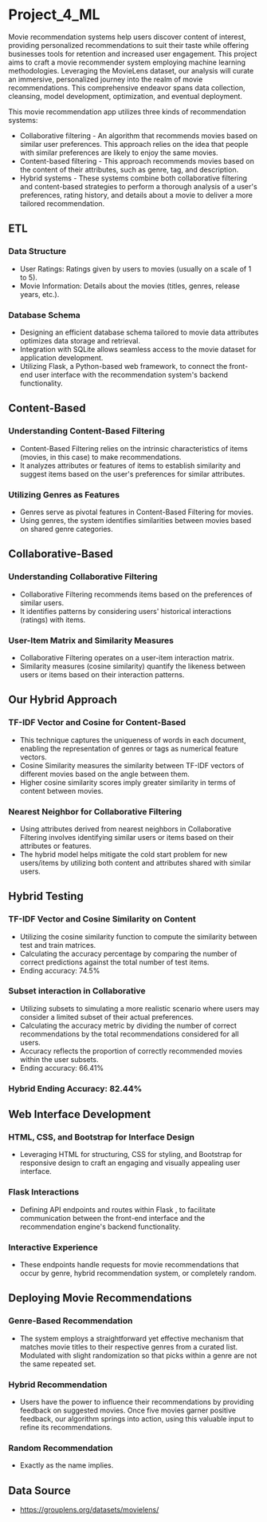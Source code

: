 # Project_4_ML

Movie recommendation systems help users discover content of interest, providing personalized recommendations to suit their taste while offering businesses tools for retention and increased user engagement. This project aims to craft a movie recommender system employing machine learning methodologies. Leveraging the MovieLens dataset, our analysis will curate an immersive, personalized journey into the realm of movie recommendations. This comprehensive endeavor spans data collection, cleansing, model development, optimization, and eventual deployment.

This movie recommendation app utilizes three kinds of recommendation systems:
* Collaborative filtering - An algorithm that recommends movies based on similar user preferences. This approach relies on the idea that people with similar preferences are likely to enjoy the same movies.
* Content-based filtering - This approach recommends movies based on the content of their attributes, such as genre, tag, and description.
* Hybrid systems - These systems combine both collaborative filtering and content-based strategies to perform a thorough analysis of a user's preferences, rating history, and details about a movie to deliver a more tailored recommendation.

## ETL
### Data Structure
* User Ratings: Ratings given by users to movies (usually on a scale of 1 to 5).
* Movie Information: Details about the movies (titles, genres, release years, etc.).
### Database Schema
* Designing an efficient database schema tailored to movie data attributes optimizes data storage and retrieval.
* Integration with SQLite allows seamless access to the movie dataset for application development.
* Utilizing Flask, a Python-based web framework, to connect the front-end user interface with the recommendation system's backend functionality.

## Content-Based
### Understanding Content-Based Filtering
* Content-Based Filtering relies on the intrinsic characteristics of items (movies, in this case) to make recommendations.
* It analyzes attributes or features of items to establish similarity and suggest items based on the user's preferences for similar attributes.
### Utilizing Genres as Features
* Genres serve as pivotal features in Content-Based Filtering for movies.
* Using genres, the system identifies similarities between movies based on shared genre categories.

## Collaborative-Based 
### Understanding Collaborative Filtering
* Collaborative Filtering recommends items based on the preferences of similar users.
* It identifies patterns by considering users' historical interactions (ratings) with items.
### User-Item Matrix and Similarity Measures
* Collaborative Filtering operates on a user-item interaction matrix.
* Similarity measures (cosine similarity) quantify the likeness between users or items based on their interaction patterns.

## Our Hybrid Approach
### TF-IDF Vector and Cosine for Content-Based
* This technique captures the uniqueness of words in each document, enabling the representation of genres or tags as numerical feature vectors.
* Cosine Similarity measures the similarity between TF-IDF vectors of different movies based on the angle between them.
* Higher cosine similarity scores imply greater similarity in terms of content between movies.
### Nearest Neighbor for Collaborative Filtering
* Using attributes derived from nearest neighbors in Collaborative Filtering involves identifying similar users or items based on their attributes or features.
* The hybrid model helps mitigate the cold start problem for new users/items by utilizing both content and attributes shared with similar users.

## Hybrid Testing
### TF-IDF Vector and Cosine Similarity on Content
* Utilizing the cosine similarity function to compute the similarity between test and train matrices.
* Calculating the accuracy percentage by comparing the number of correct predictions against the total number of test items.
* Ending accuracy: 74.5%
### Subset interaction in Collaborative
* Utilizing subsets to simulating a more realistic scenario where users may consider a limited subset of their actual preferences.
* Calculating the accuracy metric by dividing the number of correct recommendations by the total recommendations considered for all users.
* Accuracy reflects the proportion of correctly recommended movies within the user subsets.
* Ending accuracy: 66.41%
### Hybrid Ending Accuracy: 82.44%

## Web Interface Development
### HTML, CSS, and Bootstrap for Interface Design
* Leveraging HTML for structuring, CSS for styling, and Bootstrap for responsive design to craft an engaging and visually appealing user interface.
### Flask Interactions
* Defining API endpoints and routes within Flask , to facilitate communication between the front-end interface and the recommendation engine's backend functionality.
### Interactive Experience
* These endpoints handle requests for movie recommendations that occur by genre, hybrid recommendation system, or completely random.

## Deploying Movie Recommendations
### Genre-Based Recommendation
* The system employs a straightforward yet effective mechanism that matches movie titles to their respective genres from a curated list. Modulated with slight randomization so that picks within a genre are not the same repeated set.
### Hybrid Recommendation
* Users have the power to influence their recommendations by providing feedback on suggested movies. Once five movies garner positive feedback, our algorithm springs into action, using this valuable input to refine its recommendations.
### Random Recommendation
* Exactly as the name implies.

## Data Source
* https://grouplens.org/datasets/movielens/
